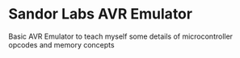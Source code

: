 # Sandor Labs AVR Emulator

Basic AVR Emulator to teach myself some details of microcontroller opcodes and memory concepts